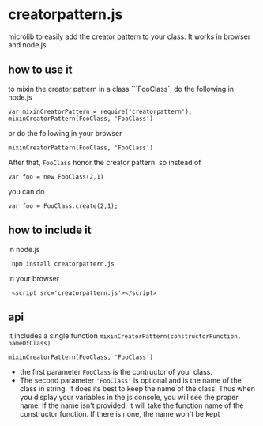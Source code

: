 creatorpattern.js
=================

microlib to easily add the creator pattern to your class.
It works in browser and node.js

## how to use it

to mixin the creator pattern in a class ```FooClass`, do the following in node.js

```
var mixinCreatorPattern = require('creatorpattern');
mixinCreatorPattern(FooClass, 'FooClass')
```

or do the following in your browser

```
mixinCreatorPattern(FooClass, 'FooClass')
```

After that, ```FooClass``` honor the creator pattern. so instead of

```
var foo = new FooClass(2,1)
```

you can do 

```
var foo	= FooClass.create(2,1);
```

## how to include it

in node.js

```
 npm install creatorpattern.js
```

in your browser

```
 <script src='creatorpattern.js'></script>
```

## api

It includes a single function ```mixinCreatorPattern(constructorFunction, nameOfClass)```


```
mixinCreatorPattern(FooClass, 'FooClass')
```

* the first parameter ```FooClass``` is the contructor of your class.
* The second parameter ```'FooClass'``` is optional and is the name of the class in string.
It does its best to keep the name of the class. Thus 
when you display your variables in the js console, you will see the
proper name.
If the name isn't provided, it will take the function name of the
constructor function. If there is none, the name won't be kept
